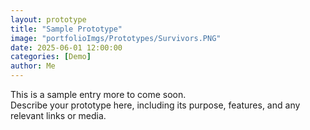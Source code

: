 ```yaml
---
layout: prototype
title: "Sample Prototype"
image: "portfolioImgs/Prototypes/Survivors.PNG"
date: 2025-06-01 12:00:00
categories: [Demo]
author: Me
---
```


This is a sample entry more to come soon.  
Describe your prototype here, including its purpose, features, and any relevant links or media.

